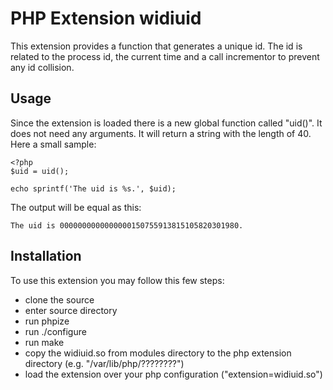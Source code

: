 # PHP Extension widiuid
This extension provides a function that generates a unique id. The id is related to the process id, the current time and a call incrementor to prevent any id collision. 
## Usage
Since the extension is loaded there is a new global function called "uid()". It does not need any arguments. It will return a string with the length of 40. Here a small sample:
	
	<?php
	$uid = uid();
	
	echo sprintf('The uid is %s.', $uid);
	
The output will be equal as this:

	The uid is 0000000000000000150755913815105820301980.
## Installation
To use this extension you may follow this few steps:

+ clone the source
+ enter source directory
+ run phpize
+ run ./configure
+ run make
+ copy the widiuid.so from modules directory to the php extension directory (e.g. "/var/lib/php/????????")
+ load the extension over your php configuration ("extension=widiuid.so")